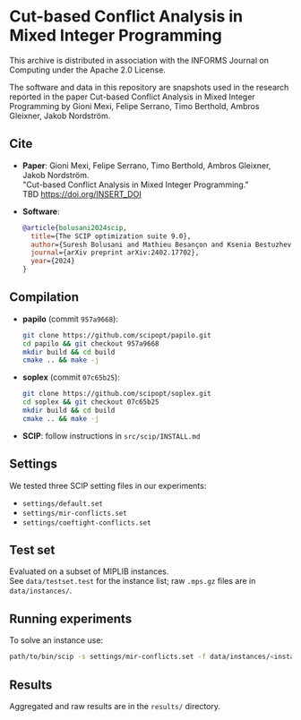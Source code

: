 # Cut-based Conflict Analysis in Mixed Integer Programming

This archive is distributed in association with the INFORMS Journal on Computing under the Apache 2.0 License.

The software and data in this repository are snapshots used in the research reported in the paper Cut-based Conflict Analysis in Mixed Integer Programming by Gioni Mexi, Felipe Serrano, Timo Berthold, Ambros Gleixner, Jakob Nordström.

## Cite
- **Paper**: Gioni Mexi, Felipe Serrano, Timo Berthold, Ambros Gleixner, Jakob Nordström.  
  "Cut-based Conflict Analysis in Mixed Integer Programming."  
  TBD https://doi.org/INSERT_DOI

- **Software**:

  ```bibtex
  @article{bolusani2024scip,
    title={The SCIP optimization suite 9.0},
    author={Suresh Bolusani and Mathieu Besançon and Ksenia Bestuzheva and Antonia Chmiela and João Dionísio and Tim Donkiewicz and Jasper van Doornmalen and Leon Eifler and Mohammed Ghannam and Ambros Gleixner and Christoph Graczyk and Katrin Halbig and Ivo Hedtke and Alexander Hoen and Christopher Hojny and Rolf van der Hulst and Dominik Kamp and Thorsten Koch and Kevin Kofler and Jurgen Lentz and Julian Manns and Gioni Mexi and Erik Mühmer and Marc E. Pfetsch and Franziska Schlösser and Felipe Serrano and Yuji Shinano and Mark Turner and Stefan Vigerske and Dieter Weninger and Liding Xu},
    journal={arXiv preprint arXiv:2402.17702},
    year={2024}
  }
  ```

## Compilation

- **papilo** (commit `957a9668`):
  ```bash
  git clone https://github.com/scipopt/papilo.git
  cd papilo && git checkout 957a9668
  mkdir build && cd build
  cmake .. && make -j
  ```

- **soplex** (commit `07c65b25`):
  ```bash
  git clone https://github.com/scipopt/soplex.git
  cd soplex && git checkout 07c65b25
  mkdir build && cd build
  cmake .. && make -j
  ```
- **SCIP**: follow instructions in `src/scip/INSTALL.md`

## Settings
We tested three SCIP setting files in our experiments:
- `settings/default.set`
- `settings/mir-conflicts.set`
- `settings/coeftight-conflicts.set`

## Test set
Evaluated on a subset of MIPLIB instances.  
See `data/testset.test` for the instance list; raw `.mps.gz` files are in `data/instances/`.

## Running experiments
To solve an instance use:
```bash
path/to/bin/scip -s settings/mir-conflicts.set -f data/instances/<instance-name>.mps.gz
```

## Results
Aggregated and raw results are in the `results/` directory.
